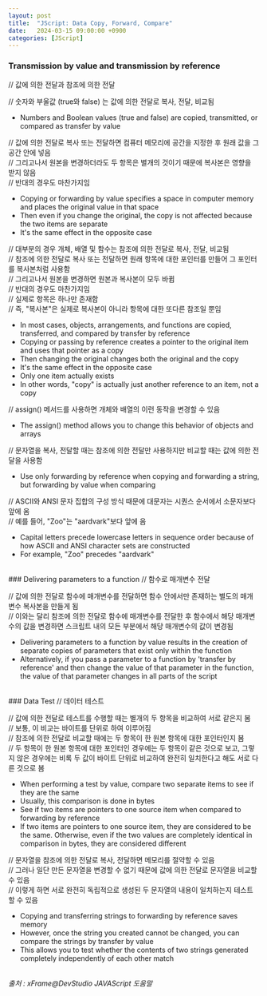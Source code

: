 ```yaml
---
layout: post
title:  "JScript: Data Copy, Forward, Compare"
date:   2024-03-15 09:00:00 +0900
categories: [JScript]
---
```


### Transmission by value and transmission by reference   
// 값에 의한 전달과 참조에 의한 전달   
   
// 숫자와 부울값 (true와 false) 는 값에 의한 전달로 복사, 전달, 비교됨   
- Numbers and Boolean values (true and false) are copied, transmitted, or compared as transfer by value   
   
// 값에 의한 전달로 복사 또는 전달하면 컴퓨터 메모리에 공간을 지정한 후 원래 값을 그 공간 안에 넣음   
// 그리고나서 원본을 변경하더라도 두 항목은 별개의 것이기 때문에 복사본은 영향을 받지 않음   
// 반대의 경우도 마찬가지임   
- Copying or forwarding by value specifies a space in computer memory and places the original value in that space   
- Then even if you change the original, the copy is not affected because the two items are separate   
- It's the same effect in the opposite case   
   
// 대부분의 경우 개체, 배열 및 함수는 참조에 의한 전달로 복사, 전달, 비교됨   
// 참조에 의한 전달로 복사 또는 전달하면 원래 항목에 대한 포인터를 만들어 그 포인터를 복사본처럼 사용함   
// 그리고나서 원본을 변경하면 원본과 복사본이 모두 바뀜   
// 반대의 경우도 마찬가지임   
// 실제로 항목은 하나만 존재함   
// 즉, "복사본"은 실제로 복사본이 아니라 항목에 대한 또다른 참조일 뿐임   
- In most cases, objects, arrangements, and functions are copied, transferred, and compared by transfer by reference   
- Copying or passing by reference creates a pointer to the original item and uses that pointer as a copy   
- Then changing the original changes both the original and the copy   
- It's the same effect in the opposite case   
- Only one item actually exists   
- In other words, "copy" is actually just another reference to an item, not a copy   
   
// assign() 메서드를 사용하면 개체와 배열의 이런 동작을 변경할 수 있음   
- The assign() method allows you to change this behavior of objects and arrays   
   
// 문자열을 복사, 전달할 때는 참조에 의한 전달만 사용하지만 비교할 때는 값에 의한 전달을 사용함   
- Use only forwarding by reference when copying and forwarding a string, but forwarding by value when comparing   
   
// ASCII와 ANSI 문자 집합의 구성 방식 때문에 대문자는 시퀀스 순서에서 소문자보다 앞에 옴   
// 예를 들어, "Zoo"는 "aardvark"보다 앞에 옴   
- Capital letters precede lowercase letters in sequence order because of how ASCII and ANSI character sets are constructed   
- For example, "Zoo" precedes "aardvark"   
   
<br />
### Delivering parameters to a function   
// 함수로 매개변수 전달   
   
// 값에 의한 전달로 함수에 매개변수를 전달하면 함수 안에서만 존재하는 별도의 매개 변수 복사본을 만들게 됨   
// 이와는 달리 참조에 의한 전달로 함수에 매개변수를 전달한 후 함수에서 해당 매개변수의 값을 변경하면 스크립트 내의 모든 부분에서 해당 매개변수의 값이 변경됨   
- Delivering parameters to a function by value results in the creation of separate copies of parameters that exist only within the function   
- Alternatively, if you pass a parameter to a function by 'transfer by reference' and then change the value of that parameter in the function, the value of that parameter changes in all parts of the script   
   
<br />
### Data Test   
// 데이터 테스트   
   
// 값에 의한 전달로 테스트를 수행할 때는 별개의 두 항목을 비교하여 서로 같은지 봄   
// 보통, 이 비교는 바이트를 단위로 하여 이루어짐   
// 참조에 의한 전달로 비교할 때에는 두 항목이 한 원본 항목에 대한 포인터인지 봄   
// 두 항목이 한 원본 항목에 대한 포인터인 경우에는 두 항목이 같은 것으로 보고, 그렇지 않은 경우에는 비록 두 값이 바이트 단위로 비교하여 완전히 일치한다고 해도 서로 다른 것으로 봄   
- When performing a test by value, compare two separate items to see if they are the same   
- Usually, this comparison is done in bytes   
- See if two items are pointers to one source item when compared to forwarding by reference   
- If two items are pointers to one source item, they are considered to be the same. Otherwise, even if the two values are completely identical in comparison in bytes, they are considered different   
   
// 문자열을 참조에 의한 전달로 복사, 전달하면 메모리를 절약할 수 있음   
// 그러나 일단 만든 문자열을 변경할 수 없기 때문에 값에 의한 전달로 문자열을 비교할 수 있음   
// 이렇게 하면 서로 완전히 독립적으로 생성된 두 문자열의 내용이 일치하는지 테스트할 수 있음   
- Copying and transferring strings to forwarding by reference saves memory   
- However, once the string you created cannot be changed, you can compare the strings by transfer by value   
- This allows you to test whether the contents of two strings generated completely independently of each other match   
   
<br />
<cite>출처 : xFrame@DevStudio JAVAScript 도움말</cite>
